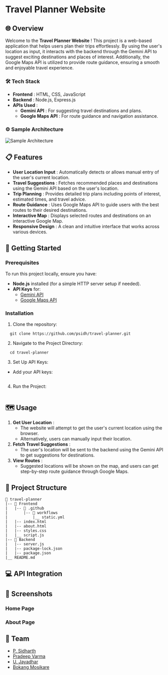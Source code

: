 # Travel Planner Website

## 🌐 Overview

Welcome to the  **Travel Planner Website** ! This project is a web-based application that helps users plan their trips effortlessly. By using the user's location as input, it interacts with the backend through the Gemini API to suggest exciting destinations and places of interest. Additionally, the Google Maps API is utilized to provide route guidance, ensuring a smooth and enjoyable travel experience.

### 🛠️ Tech Stack

* **Frontend** : HTML, CSS, JavaScript
* **Backend** : Node.js, Express.js
* **APIs Used** :
  * **Gemini API** : For suggesting travel destinations and plans.
  * **Google Maps API** : For route guidance and navigation assistance.

### ⚙️ Sample Architecture

![Sample Architecture](https://i.postimg.cc/L5hKZ9s1/architecture.jpg)

## 📋 Features

* **User Location Input** : Automatically detects or allows manual entry of the user's current location.
* **Travel Suggestions** : Fetches recommended places and destinations using the Gemini API based on the user's location.
* **Trip Planning** : Provides detailed trip plans including points of interest, estimated times, and travel advice.
* **Route Guidance** : Uses Google Maps API to guide users with the best routes to their desired destinations.
* **Interactive Map** : Displays selected routes and destinations on an interactive Google Map.
* **Responsive Design** : A clean and intuitive interface that works across various devices.

## 🚀 Getting Started

### Prerequisites

To run this project locally, ensure you have:

* **Node.js** installed (for a simple HTTP server setup if needed).
* **API Keys** for:
  * [Gemini API]()
  * [Google Maps API]()

### Installation

1. Clone the repository:

```shell
  git clone https://github.com/psidh/travel-planner.git
```

2. Navigate to the Project Directory:

```shell
  cd travel-planner
```

3. Set Up API Keys:

* Add your API keys:

  ```shell

  ```

4. Run the Project:

```shell

```

## 🗺️ Usage

1. **Get User Location** :
   * The website will attempt to get the user's current location using the browser.
   * Alternatively, users can manually input their location.
2. **Fetch Travel Suggestions** :
   * The user's location will be sent to the backend using the Gemini API to get suggestions for destinations.
3. **View Routes** :
   * Suggested locations will be shown on the map, and users can get step-by-step route guidance through Google Maps.

## 📂 Project Structure

```
📁 travel-planner
|-- 📁 Frontend
|   |-- 📁 .github
|       |-- 📁 workflows
|           |__ static.yml
|   |-- index.html
|   |-- about.html
|   |-- styles.css
|   |__ script.js
|-- 📁 Backend
|   |-- server.js
|   |-- package-lock.json
|   |-- package.json
|__ README.md
```

## 💻 API Integration

## 📸 Screenshots

### Home Page

### About Page

## 👥 Team

* [P. Sidharth](https://github.com/psidh)
* [Pradeep Varma](https://github.com/pvarma-05)
* [U. Jayadhar](https://github.com/U-Jayadhar)
* [Bokang Mosikare](https://github.com/mosikareB)
